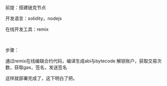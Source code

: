 前提：搭建链克节点


开发语言：solidity，nodejs


​在线开发工具：remix

​

步骤：
​

通过remix在线编辑合约代码，编译生成abi与bytecode
解锁账户，获取交易次数，获取gas，签名，发送签名


这样就部署完成了，这下明白了把​。
